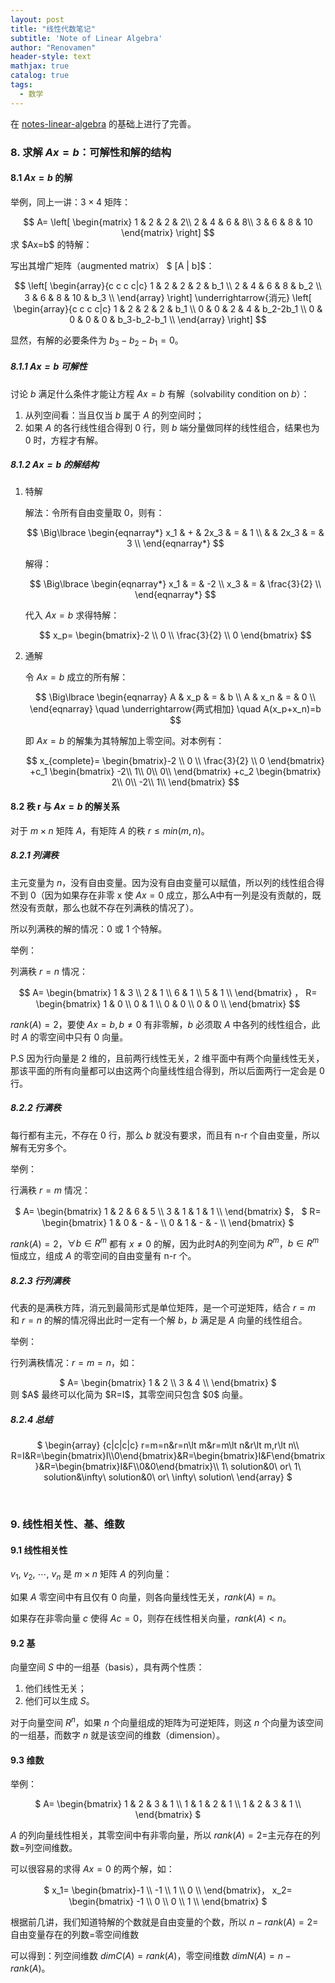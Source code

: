 ```yaml
---
layout: post
title: "线性代数笔记"
subtitle: 'Note of Linear Algebra'
author: "Renovamen"
header-style: text
mathjax: true
catalog: true
tags:
  - 数学
---
```



在 <a href="https://github.com/zlotus/notes-linear-algebra" target="_blank"><i class="fa fa-link"></i> notes-linear-algebra</a> 的基础上进行了完善。

### 8. 求解 $Ax=b$：可解性和解的结构
#### 8.1 $Ax=b$ 的解
举例，同上一讲：$3 \times 4$ 矩阵： 

<center>
$$
A=
\left[
  \begin{matrix}
    1 &amp; 2 &amp; 2 &amp; 2\\
    2 &amp; 4 &amp; 6 &amp; 8\\
    3 &amp; 6 &amp; 8 &amp; 10
  \end{matrix}
\right]
$$
</center>
求 $Ax=b$ 的特解：

写出其增广矩阵（augmented matrix）
$ [A | b]$：

<center>
$$
\left[
\begin{array}{c c c c|c}
1 &amp; 2 &amp; 2 &amp; 2 &amp; b_1 \\
2 &amp; 4 &amp; 6 &amp; 8 &amp; b_2 \\
3 &amp; 6 &amp; 8 &amp; 10 &amp; b_3 \\
\end{array}
\right]
\underrightarrow{消元}
\left[
\begin{array}{c c c c|c}
1 &amp; 2 &amp; 2 &amp; 2 &amp; b_1 \\
0 &amp; 0 &amp; 2 &amp; 4 &amp; b_2-2b_1 \\
0 &amp; 0 &amp; 0 &amp; 0 &amp; b_3-b_2-b_1 \\
\end{array}
\right]
$$
</center>

显然，有解的必要条件为 $b_3-b_2-b_1=0$。

##### 8.1.1 $Ax=b$ 可解性
讨论 $b$ 满足什么条件才能让方程 $Ax=b$ 有解（solvability condition on $b$）：

1. 从列空间看：当且仅当 $b$ 属于 $A$ 的列空间时；
2. 如果 $A$ 的各行线性组合得到 0 行，则 $b$ 端分量做同样的线性组合，结果也为 0 时，方程才有解。

##### 8.1.2 $Ax=b$ 的解结构
1. 特解

    解法：令所有自由变量取 0，则有：
    <center>
    $$
    \Big\lbrace
    \begin{eqnarray*}
      x_1 &amp; + &amp; 2x_3 &amp; = &amp; 1 \\
      &amp; &amp; 2x_3 &amp; = &amp; 3 \\
    \end{eqnarray*}
    $$
    </center>

    解得：
    <center>
    $$
    \Big\lbrace
    \begin{eqnarray*}
      x_1 &amp; = &amp; -2 \\
      x_3 &amp; = &amp; \frac{3}{2} \\
    \end{eqnarray*}
    $$
    </center>
   
    代入 $Ax=b$ 求得特解： 
    <center>
    $$
    x_p=
    \begin{bmatrix}-2 \\ 
      0 \\ 
      \frac{3}{2} \\ 
      0
    \end{bmatrix}
    $$
    </center>

2. 通解

    令 $Ax=b$ 成立的所有解：
    <center>
    $$
    \Big\lbrace
    \begin{eqnarray}
      A &amp; x_p &amp; = &amp; b \\
      A &amp; x_n &amp; = &amp; 0 \\
    \end{eqnarray}
    \quad
      \underrightarrow{两式相加}
    \quad
    A(x_p+x_n)=b
    $$
    </center>

    即 $Ax=b$ 的解集为其特解加上零空间。对本例有：
    <center>
    $$
    x_{complete}=
    \begin{bmatrix}-2 \\ 
      0 \\ 
      \frac{3}{2} \\ 
      0
    \end{bmatrix}
    +c_1
    \begin{bmatrix}
      -2\\
      1\\
      0\\
      0\\
    \end{bmatrix}
    +c_2
    \begin{bmatrix}
      2\\
      0\\
      -2\\
      1\\
    \end{bmatrix}
    $$
    </center>

#### 8.2 秩 r 与 $Ax=b$ 的解关系
对于 $m \times n$ 矩阵 $A$，有矩阵 $A$ 的秩 $r \leq min(m, n)$。

##### 8.2.1 列满秩

主元变量为 $n$，没有自由变量。因为没有自由变量可以赋值，所以列的线性组合得不到 0（因为如果存在非零 x 使 $Ax=0$ 成立，那么A中有一列是没有贡献的，既然没有贡献，那么也就不存在列满秩的情况了）。

所以列满秩的解的情况：0 或 1 个特解。

举例：

列满秩 $r=n$ 情况：
<center>
$$
A=
\begin{bmatrix}
  1 &amp; 3 \\
  2 &amp; 1 \\
  6 &amp; 1 \\
  5 &amp; 1 \\
\end{bmatrix}
，
R=
\begin{bmatrix}
  1 &amp; 0 \\
  0 &amp; 1 \\
  0 &amp; 0 \\
  0 &amp; 0 \\
\end{bmatrix}
$$
</center>

$rank(A)=2$，要使 $Ax=b, b \neq 0$ 有非零解，$b$ 必须取 $A$ 中各列的线性组合，此时 $A$ 的零空间中只有 $0$ 向量。

P.S 因为行向量是 2 维的，且前两行线性无关，2 维平面中有两个向量线性无关，那该平面的所有向量都可以由这两个向量线性组合得到，所以后面两行一定会是 0 行。

##### 8.2.2 行满秩
每行都有主元，不存在 0 行，那么 $b$ 就没有要求，而且有 n-r 个自由变量，所以解有无穷多个。

举例：

行满秩 $r=m$ 情况：
<center>
$
A=
\begin{bmatrix}
  1 &amp; 2 &amp; 6 &amp; 5 \\
  3 &amp; 1 &amp; 1 &amp; 1 \\
\end{bmatrix}
$，
$
R=
\begin{bmatrix}
  1 &amp; 0 &amp; - &amp; - \\
  0 &amp; 1 &amp; - &amp; - \\
\end{bmatrix}
$
</center>

$rank(A)=2$，$\forall b \in R^m$ 都有 $x \neq 0$ 的解，因为此时A的列空间为 $R^m$，$b \in R^m$ 恒成立，组成 $A$ 的零空间的自由变量有 n-r 个。


##### 8.2.3 行列满秩
代表的是满秩方阵，消元到最简形式是单位矩阵，是一个可逆矩阵，结合 $r=m$ 和 $r=n$ 的解的情况得出此时一定有一个解 $b$，$b$ 满足是 $A$ 向量的线性组合。

举例：

行列满秩情况：$r=m=n$，如：
<center>
$
A=
\begin{bmatrix}
  1 &amp; 2 \\
  3 &amp; 4 \\
\end{bmatrix}
$
</center>
则 $A$ 最终可以化简为 $R=I$，其零空间只包含 $0$ 向量。


##### 8.2.4 总结
<center>
$
\begin{array}
  {c|c|c|c}
  r=m=n&amp;r=n\lt m&amp;r=m\lt n&amp;r\lt m,r\lt n\\
  R=I&amp;R=\begin{bmatrix}I\\0\end{bmatrix}&amp;R=\begin{bmatrix}I&amp;F\end{bmatrix}&amp;R=\begin{bmatrix}I&amp;F\\0&amp;0\end{bmatrix}\\
  1\ solution&amp;0\ or\ 1\ solution&amp;\infty\ solution&amp;0\ or\ \infty\ solution\
\end{array}
$
</center>

&nbsp;
### 9. 线性相关性、基、维数
#### 9.1 线性相关性
$v_1,\ v_2,\ \cdots,\ v_n$ 是 $m\times n$ 矩阵 $A$ 的列向量：

如果 $A$ 零空间中有且仅有 $0$ 向量，则各向量线性无关，$rank(A)=n$。

如果存在非零向量 $c$ 使得 $Ac=0$，则存在线性相关向量，$rank(A)\lt n$。


#### 9.2 基
向量空间 $S$ 中的一组基（basis），具有两个性质：

1. 他们线性无关；
2. 他们可以生成 $S$。

对于向量空间 $R^n$，如果 $n$ 个向量组成的矩阵为可逆矩阵，则这 $n$ 个向量为该空间的一组基，而数字 $n$ 就是该空间的维数（dimension）。


#### 9.3 维数
举例：
<center>
$
A=
\begin{bmatrix}
  1 &amp; 2 &amp; 3 &amp; 1 \\
  1 &amp; 1 &amp; 2 &amp; 1 \\
  1 &amp; 2 &amp; 3 &amp; 1 \\
\end{bmatrix}
$
</center>

$A$ 的列向量线性相关，其零空间中有非零向量，所以 $rank(A)=2=$主元存在的列数$=$列空间维数。

可以很容易的求得 $Ax=0$ 的两个解，如：

<center>
$
x_1=
\begin{bmatrix}-1 \\
  -1 \\
  1 \\
  0 \\
\end{bmatrix}，
x_2=
\begin{bmatrix}
  -1 \\
  0 \\
  0 \\
  1 \\
\end{bmatrix}
$
</center>

根据前几讲，我们知道特解的个数就是自由变量的个数，所以 $n-rank(A)=2=$自由变量存在的列数$=$零空间维数

可以得到：列空间维数 $dim C(A)=rank(A)$，零空间维数 $dim N(A)=n-rank(A)$。